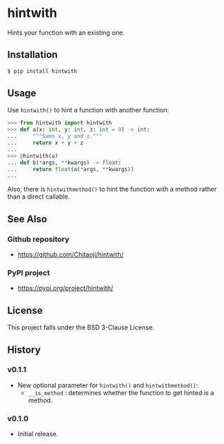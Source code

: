 # hintwith
Hints your function with an existing one.

## Installation

```sh
$ pip install hintwith
```

## Usage

Use `hintwith()` to hint a function with another function:

```py
>>> from hintwith import hintwith
>>> def a(x: int, y: int, z: int = 0) -> int:
...     """Sums x, y and z."""
...     return x + y + z
... 
>>> @hintwith(a)
... def b(*args, **kwargs) -> float:
...     return float(a(*args, **kwargs))
... 
```

Also, there is `hintwithmethod()` to hint the function with a method rather than a direct callable.

## See Also
### Github repository
* https://github.com/Chitaoji/hintwith/

### PyPI project
* https://pypi.org/project/hintwith/

## License
This project falls under the BSD 3-Clause License.

## History
### v0.1.1
* New optional parameter for `hintwith()` and `hintwithmethod()`:
  * `__is_method` : determines whether the function to get hinted is a method.

### v0.1.0
* Initial release.
